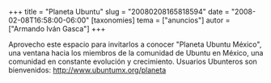 +++
title = "Planeta Ubuntu"
slug = "20080208165818594"
date = "2008-02-08T16:58:00-06:00"
[taxonomies]
tema = ["anuncios"]
autor = ["Armando Iván Gasca"]
+++

Aprovecho este espacio para invitarlos a conocer "Planeta Ubuntu
México", una ventana hacia los miembros de la comunidad de Ubuntu en
México, una comunidad en constante evolución y crecimiento. Usuarios
Ubunteros son bienvenidos:
<a href="http://www.ubuntumx.org/planeta">http://www.ubuntumx.org/planeta</a>

